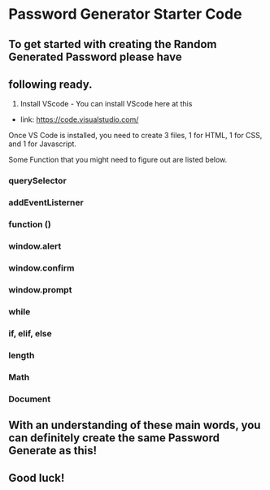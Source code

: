 # Password Generator Starter Code
## To get started with creating the Random Generated Password please have
## following ready.

1. Install VScode - You can install VScode here at this
* link: https://code.visualstudio.com/

Once VS Code is installed, you need to create 3 files, 1 for HTML, 1 for CSS, and 1 for Javascript. 

Some Function that you might need to figure out are listed below.
### querySelector
### addEventListerner
### function ()
### window.alert
### window.confirm
### window.prompt
### while
### if, elif, else
### length
### Math
### Document


## With an understanding of these main words, you can definitely create the same Password Generate as this!

## Good luck!